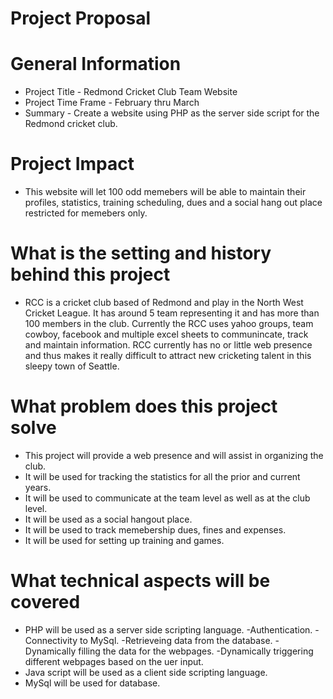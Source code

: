 Project Proposal
============
 
General Information 
======================
- Project Title - Redmond Cricket Club Team Website 
- Project Time Frame - February thru March
- Summary - Create a website using PHP as the server side script for the Redmond cricket club. 

Project Impact 
=============== 
- This website will let 100 odd memebers will be able to maintain their profiles, statistics, training scheduling, dues and a social hang out place restricted for memebers only.   

What is the setting and history behind this project
====================================================
- RCC is a cricket club based of Redmond and play in the North West Cricket League. It has around 5 team representing it and has more than 100 members in the club. Currently the RCC uses yahoo groups, team cowboy, facebook and multiple excel sheets to communincate, track and maintain information. RCC currently has no or little web presence and thus makes it really difficult to attract new cricketing talent in this sleepy town of Seattle.

What problem does this project solve
======================================
- This project will provide a web presence and will assist in organizing the club.
- It will be used for tracking the statistics for all the prior and current years.
- It will be used to communicate at the team level as well as at the club level.
- It will be used as a social hangout place.
- It will be used to track memebership dues, fines and expenses.
- It will be used for setting up training and games.

What technical aspects will be covered
============================================
- PHP will be used as a server side scripting language.
  -Authentication.
  -Connectivity to MySql.
  -Retrieveing data from the database.
  -Dynamically filling the data for the webpages.
  -Dynamically triggering different webpages based on the uer input.
- Java script will be used as a client side scripting language.
- MySql will be used for database.
